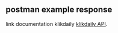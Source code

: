 

## postman example response

link documentation klikdaily [klikdaily API](https://documenter.getpostman.com/view/5213439/TVRrV4V3).
